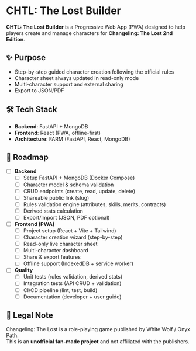 # CHTL: The Lost Builder

**CHTL: The Lost Builder** is a Progressive Web App (PWA) designed to help players create and manage characters for **Changeling: The Lost 2nd Edition**.

## ✨ Purpose
- Step-by-step guided character creation following the official rules  
- Character sheet always updated in read-only mode  
- Multi-character support and external sharing  
- Export to JSON/PDF  

## 🛠️ Tech Stack
- **Backend**: FastAPI + MongoDB  
- **Frontend**: React (PWA, offline-first)  
- **Architecture**: FARM (FastAPI, React, MongoDB)  

## 🚧 Roadmap
- [ ] **Backend**
  - [ ] Setup FastAPI + MongoDB (Docker Compose)
  - [ ] Character model & schema validation
  - [ ] CRUD endpoints (create, read, update, delete)
  - [ ] Shareable public link (slug)
  - [ ] Rules validation engine (attributes, skills, merits, contracts)
  - [ ] Derived stats calculation
  - [ ] Export/Import (JSON, PDF optional)

- [ ] **Frontend (PWA)**
  - [ ] Project setup (React + Vite + Tailwind)
  - [ ] Character creation wizard (step-by-step)
  - [ ] Read-only live character sheet
  - [ ] Multi-character dashboard
  - [ ] Share & export features
  - [ ] Offline support (IndexedDB + service worker)

- [ ] **Quality**
  - [ ] Unit tests (rules validation, derived stats)
  - [ ] Integration tests (API CRUD + validation)
  - [ ] CI/CD pipeline (lint, test, build)
  - [ ] Documentation (developer + user guide)

## 📖 Legal Note
Changeling: The Lost is a role-playing game published by White Wolf / Onyx Path.  
This is an **unofficial fan-made project** and not affiliated with the publishers.
